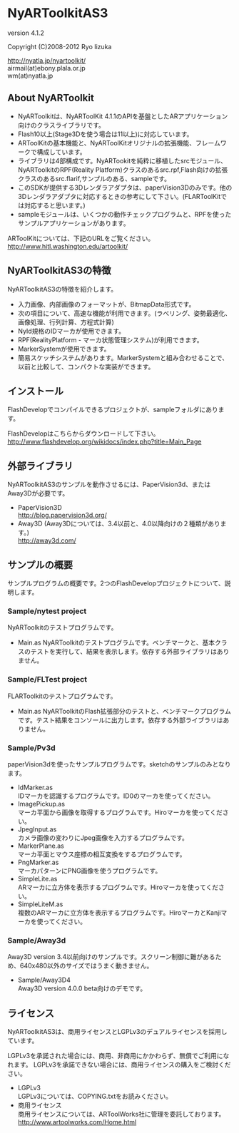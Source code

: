 # NyARToolkitAS3
version 4.1.2

Copyright (C)2008-2012 Ryo Iizuka

http://nyatla.jp/nyartoolkit/  
airmail(at)ebony.plala.or.jp  
wm(at)nyatla.jp


## About NyARToolkit
* NyARToolkitは、NyARToolKit 4.1.1のAPIを基盤としたARアプリケーション向けのクラスライブラリです。
* Flash10以上(Stage3Dを使う場合は11以上)に対応しています。
* ARToolKitの基本機能と、NyARToolKitオリジナルの拡張機能、フレームワークで構成しています。
* ライブラリは4部構成です。NyARTookitを純粋に移植したsrcモジュール、NyARToolkitのRPF(Reality Platform)クラスのあるsrc.rpf,Flash向けの拡張クラスのあるsrc.flarif,サンプルのある、sampleです。
* このSDKが提供する3Dレンダラアダプタは、paperVision3Dのみです。他の3Dレンダラアダプタに対応するときの参考にして下さい。(FLARToolKitでは対応すると思います。)
* sampleモジュールは、いくつかの動作チェックプログラムと、RPFを使ったサンプルアプリケーションがあります。


ARToolKitについては、下記のURLをご覧ください。  
http://www.hitl.washington.edu/artoolkit/

## NyARToolkitAS3の特徴

NyARToolkitAS3の特徴を紹介します。
* 入力画像、内部画像のフォーマットが、BitmapData形式です。
* 次の項目について、高速な機能が利用できます。(ラべリング、姿勢最適化、画像処理、行列計算、方程式計算)
* NyId規格のIDマーカが使用できます。
* RPF(RealityPlatform - マーカ状態管理システム)が利用できます。
* MarkerSystemが使用できます。
* 簡易スケッチシステムがあります。MarkerSystemと組み合わせることで、以前と比較して、コンパクトな実装ができます。


## インストール

FlashDevelopでコンパイルできるプロジェクトが、sampleフォルダにあります。

FlashDevelopはこちらからダウンロードして下さい。
http://www.flashdevelop.org/wikidocs/index.php?title=Main_Page


## 外部ライブラリ

NyARToolkitAS3のサンプルを動作させるには、PaperVision3d、またはAway3Dが必要です。

* PaperVision3D  
http://blog.papervision3d.org/
* Away3D (Away3Dについては、3.4以前と、4.0以降向けの２種類があります。)  
http://away3d.com/


## サンプルの概要

サンプルプログラムの概要です。2つのFlashDevelopプロジェクトについて、説明します。

### Sample/nytest project  
NyARToolkitのテストプログラムです。
* Main.as
NyARToolkitのテストプログラムです。ベンチマークと、基本クラスのテストを実行して、結果を表示します。依存する外部ライブラリはありません。

### Sample/FLTest project
 FLARToolkitのテストプログラムです。
* Main.as
NyARToolkitのFlash拡張部分のテストと、ベンチマークプログラムです。テスト結果をコンソールに出力します。依存する外部ライブラリはありません。

### Sample/Pv3d  
paperVision3dを使ったサンプルプログラムです。sketchのサンプルのみとなります。
* IdMarker.as  
IDマーカを認識するプログラムです。ID0のマーカを使ってください。
* ImagePickup.as  
マーカ平面から画像を取得するプログラムです。Hiroマーカを使ってください。
* JpegInput.as  
カメラ画像の変わりにJpeg画像を入力するプログラムです。
* MarkerPlane.as  
マーカ平面とマウス座標の相互変換をするプログラムです。
* PngMarker.as  
マーカパターンにPNG画像を使うプログラムです。
* SimpleLite.as  
ARマーカに立方体を表示するプログラムです。Hiroマーカを使ってください。
* SimpleLiteM.as  
複数のARマーカに立方体を表示するプログラムです。HiroマーカとKanjiマーカを使ってください。

### Sample/Away3d  
Away3D version 3.4以前向けのサンプルです。スクリーン制御に難があるため、640x480以外のサイズではうまく動きません。
* Sample/Away3D4  
Away3D version 4.0.0 beta向けのデモです。
 

## ライセンス

NyARToolkitAS3は、商用ライセンスとLGPLv3のデュアルライセンスを採用しています。

LGPLv3を承諾された場合には、商用、非商用にかかわらず、無償でご利用になれます。 LGPLv3を承諾できない場合には、商用ライセンスの購入をご検討ください。

* LGPLv3  
LGPLv3については、COPYING.txtをお読みください。
* 商用ライセンス  
商用ライセンスについては、ARToolWorks社に管理を委託しております。http://www.artoolworks.com/Home.html
